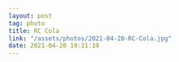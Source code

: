 ```yaml
---
layout: post
tag: photo
title: RC Cola
link: "/assets/photos/2021-04-20-RC-Cola.jpg"
date: 2021-04-20 19:21:19
---
```

